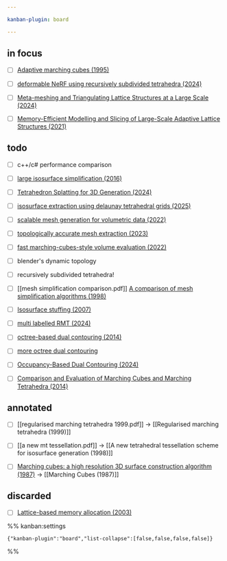 ```yaml
---

kanban-plugin: board

---
```


## in focus

- [ ] [Adaptive marching cubes (1995)](https://link.springer.com/article/10.1007/BF01901516)
- [ ] [deformable NeRF using recursively subdivided tetrahedra (2024)](https://dl.acm.org/doi/abs/10.1145/3664647.3681019)
- [ ] [Meta-meshing and Triangulating Lattice Structures at a Large Scale (2024)](https://www.sciencedirect.com/science/article/pii/S0010448524000599)
- [ ] [Memory-Efficient Modelling and Slicing of Large-Scale Adaptive Lattice Structures (2021)](https://asmedigitalcollection.asme.org/computingengineering/article-abstract/21/6/061003/1100541/Memory-Efficient-Modeling-and-Slicing-of-Large)


## todo

- [ ] c++/c# performance comparison
- [ ] [large isosurface simplification (2016)](https://link.springer.com/article/10.1007/s12650-016-0359-5)
- [ ] [Tetrahedron Splatting for 3D Generation (2024)](https://proceedings.neurips.cc/paper_files/paper/2024/hash/92ce40962b4098f7bf6eed33128fc606-Abstract-Conference.html)
- [ ] [isosurface extraction using delaunay tetrahedral grids (2025)](https://dl.acm.org/doi/abs/10.1145/3730851)
- [ ] [scalable mesh generation for volumetric data (2022)](https://ieeexplore.ieee.org/abstract/document/9968044)
- [ ] [topologically accurate mesh extraction (2023)](https://www.sciencedirect.com/science/article/pii/S001044852300091X)
- [ ] [fast marching-cubes-style volume evaluation (2022)](https://dspacemainprd01.lib.uwaterloo.ca/server/api/core/bitstreams/6487b452-e1d9-4b37-bd92-8270c4b202ea/content)
- [ ] blender's dynamic topology
- [ ] recursively subdivided tetrahedra!
- [ ] [[mesh simplification comparison.pdf]] [A comparison of mesh simplification algorithms (1998)](https://www.sciencedirect.com/science/article/abs/pii/S0097849397000824)
- [ ] [Isosurface stuffing (2007)](https://dl.acm.org/doi/10.1145/1275808.1276448)
- [ ] [multi labelled RMT (2024)](https://link.springer.com/article/10.1007/s11004-023-10075-9)
- [ ] [octree-based dual contouring (2014)](https://link.springer.com/article/10.1007/s00366-013-0328-8)
- [ ] [more octree dual contouring](https://ngildea.blogspot.com/2014/11/implementing-dual-contouring.html)
- [ ] [Occupancy-Based Dual Contouring (2024)](https://dl.acm.org/doi/full/10.1145/3680528.3687581)
- [ ] [Comparison and Evaluation of Marching Cubes and Marching Tetrahedra (2014)](https://www.jcad.cn/en/article/id/be0557de-c82e-43a1-83ca-e833f80d2faa)


## annotated

- [ ] [[regularised marching tetrahedra 1999.pdf]] -> [[Regularised marching tetrahedra (1999)]]
- [ ] [[a new mt tessellation.pdf]] -> [[A new tetrahedral tessellation scheme for isosurface generation (1998)]]
- [ ] [Marching cubes: a high resolution 3D surface construction algorithm (1987)](https://dl.acm.org/doi/abs/10.1145/280811.281026) -> [[Marching Cubes (1987)]]


## discarded

- [ ] [Lattice-based memory allocation (2003)](https://dl.acm.org/doi/abs/10.1145/951710.951749)




%% kanban:settings
```
{"kanban-plugin":"board","list-collapse":[false,false,false,false]}
```
%%